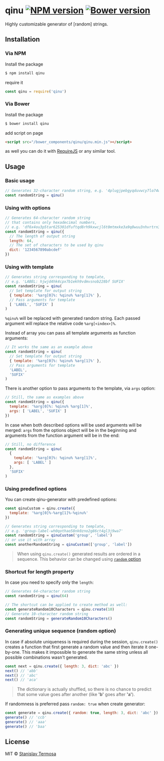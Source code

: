 # qinu [![NPM version](https://img.shields.io/npm/v/qinu.svg?style=flat-square)](https://www.npmjs.com/package/qinu) [![Bower version](https://img.shields.io/bower/v/qinu.svg?style=flat-square)](https://github.com/termosa/qinu)

Highly customizable generator of [random] strings.

## Installation

### Via NPM

Install the package

```bash
$ npm install qinu
```

require it

```js
const qinu = require('qinu')
```

### Via Bower

Install the package

```bash
$ bower install qinu
```

add script on page

```html
<script src="/bower_components/qinu/qinu.min.js"></script>
```

as well you can do it with [RequireJS](http://requirejs.org/) or any similar tool.

## Usage

### Basic usage

```js
// Generates 32-character random string, e.g. '4plugjpebgyqduvwcy7lo74wj4idxu5w'
const randomString = qinu()
```

### Using with options

```js
// Generates 64-character random string
// that contains only hexadecimal numbers,
// e.g. 'df6x4ou3p5tar625301dfuftqd8rh9kxwcjl6t0mtmxke3a9q8wuu3nhvrtrn3na'
const randomString = qinu({
  // The length of output string
  length: 64,
  // The set of characters to be used by qinu
  dict: '1234567890abcdef'
})
```

### Using with template

```js
// Generates string corresponding to template,
// e.g. 'LABEL: hjwjd4hk4cpx7b1ekh9vdmvsnob228bf SUFIX'
const randomString = qinu(
  // Set template for output string
  { template: '%arg[0]%: %qinu% %arg[1]%' },
  // Pass arguments for template
  [ 'LABEL', 'SUFIX' ]
)
```

`%qinu%` will be replaced with generated random string. Each passed argument will replace the relative code `%arg[<index>]%`.

Instead of array you can pass all template arguments as function arguments:

```js
// It works the same as an example above
const randomString = qinu(
  // Set template for output string
  { template: '%arg[0]%: %qinu% %arg[1]%' },
  // Pass arguments for template
  'LABEL',
  'SUFIX'
)
```

There is another option to pass arguments to the template, via `args` option:

```js
// Still, the same as examples above
const randomString = qinu({
  template: '%arg[0]%: %qinu% %arg[1]%',
  args: [ 'LABEL', 'SUFIX' ]
})
```

In case when both described options will be used arguments will be merged: `args` from the options object will be in the beginning and arguments from the function argument will be in the end:

```js
// Still, no difference
const randomString = qinu(
  {
    template: '%arg[0]%: %qinu% %arg[1]%',
    args: [ 'LABEL' ]
  },
  'SUFIX'
)
```

### Using predefined options

You can create qinu-generator with predefined options:

```js
const qinuCustom = qinu.create({
  template: '%arg[0]%-%arg[1]%-%qinu%'
})

// Generates string corresponding to template,
// e.g. 'group-label-wh0qothao58nk0zno2g86ct4gl3j9wa7'
const randomString = qinuCustom('group', 'label')
// or use it with array
const anotherRandomString = qinuCustom(['group', 'label'])
```

> When using `qinu.create()` generated results are ordered in a sequence. This behavior can be changed using [`random` option](#generating-unique-sequence-random-option)

### Shortcut for length property

In case you need to specify only the `length`:

```js
// Generates 64-character random string
const randomString = qinu(64)

// The shortcut can be applied to create method as well:
const generateRandom10Characters = qinu.create(10)
// Generate 10-character random string
const randomString = generateRandom10Characters()
```

### Generating unique sequence (random option)

In case if absolute uniqueness is required during the session, `qinu.create()` creates a function that first generate a random value and then iterate it one-by-one. This makes it impossible to generate the same string unless all possible combinations wasn't generated.

```js
const next = qinu.create({ length: 3, dict: 'abc' })
next() // 'abb'
next() // 'abc'
next() // 'aca'
```

> The dictionary is actually shuffled, so there is no chance to predict that some value goes after another (like **'b'** goes after **'a'**).

If randomness is preferred pass `random: true` when create generator:

```js
const generate = qinu.create({ random: true, length: 3, dict: 'abc' })
generate() // 'ccb'
generate() // 'aaa'
generate() // 'baa'
```

## License

MIT © [Stanislav Termosa](https://github.com/termosa)
